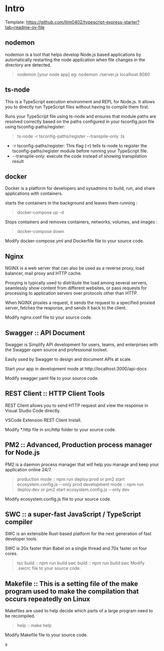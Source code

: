 # Intro
Template: https://github.com/ljlm0402/typescript-express-starter?tab=readme-ov-file
## nodemon
nodemon is a tool that helps develop Node.js based applications by automatically restarting the node application when file changes in the directory are detected.
>nodemon [your node app]
eg:
>nodemon ./server.js localhost 8080

## ts-node
This is a TypeScript execution environment and REPL for Node.js. It allows you to directly run TypeScript files without having to compile them first.

Runs your TypeScript file using ts-node and ensures that module paths are resolved correctly based on the paths configured in your tsconfig.json file using tsconfig-paths/register:
>ts-node -r tsconfig-paths/register --transpile-only <your-index-file>.ts
- -r tsconfig-paths/register: This flag (-r) tells ts-node to register the tsconfig-paths/register module before running your TypeScript file.
- --transpile-only: execute the code instead of showing transpilation result 

## docker
Docker is a platform for developers and sysadmins to build, run, and share applications with containers.

starts the containers in the background and leaves them running :
>docker-compose up -d

Stops containers and removes containers, networks, volumes, and images : 
>docker-compose down

Modify docker-compose.yml and Dockerfile file to your source code.

## Nginx
NGINX is a web server that can also be used as a reverse proxy, load balancer, mail proxy and HTTP cache.

Proxying is typically used to distribute the load among several servers, seamlessly show content from different websites, or pass requests for processing to application servers over protocols other than HTTP.

When NGINX proxies a request, it sends the request to a specified proxied server, fetches the response, and sends it back to the client.

Modify nginx.conf file to your source code.

## Swagger :: API Document
Swagger is Simplify API development for users, teams, and enterprises with the Swagger open source and professional toolset.

Easily used by Swagger to design and document APIs at scale.

Start your app in development mode at http://localhost:3000/api-docs

Modify swagger.yaml file to your source code.

##  REST Client :: HTTP Client Tools
REST Client allows you to send HTTP request and view the response in Visual Studio Code directly.

VSCode Extension REST Client Install.

Modify *.http file in src/http folder to your source code.

## PM2 :: Advanced, Production process manager for Node.js
PM2 is a daemon process manager that will help you manage and keep your application online 24/7.

>production mode :: npm run deploy:prod or pm2 start ecosystem.config.js --only prod
>development mode :: npm run deploy:dev or pm2 start ecosystem.config.js --only dev

Modify ecosystem.config.js file to your source code.

## SWC :: a super-fast JavaScript / TypeScript compiler
SWC is an extensible Rust-based platform for the next generation of fast developer tools.

SWC is 20x faster than Babel on a single thread and 70x faster on four cores.

>tsc build :: npm run build
>swc build :: npm run build:swc
Modify .swcrc file to your source code.

## Makefile :: This is a setting file of the make program used to make the compilation that occurs repeatedly on Linux
Makefiles are used to help decide which parts of a large program need to be recompiled.

>help :: make help

Modify Makefile file to your source code.



s